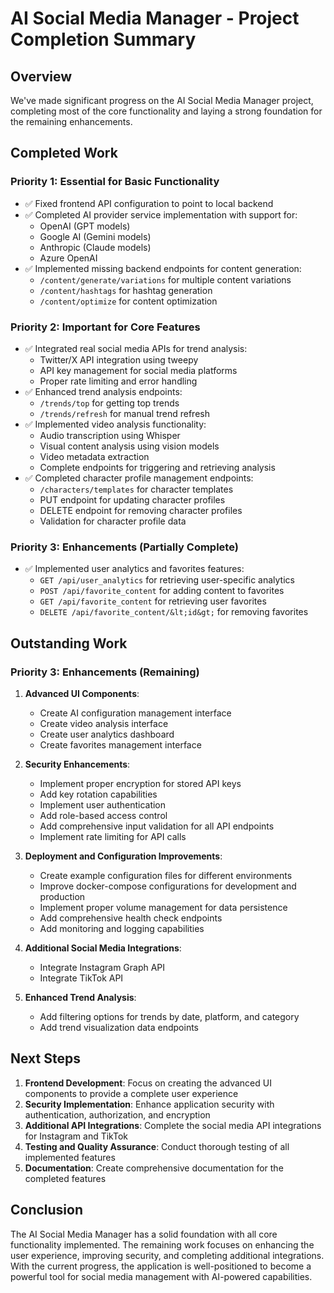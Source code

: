 # AI Social Media Manager - Project Completion Summary

## Overview

We've made significant progress on the AI Social Media Manager project, completing most of the core functionality and laying a strong foundation for the remaining enhancements.

## Completed Work

### Priority 1: Essential for Basic Functionality
- ✅ Fixed frontend API configuration to point to local backend
- ✅ Completed AI provider service implementation with support for:
  - OpenAI (GPT models)
  - Google AI (Gemini models)
  - Anthropic (Claude models)
  - Azure OpenAI
- ✅ Implemented missing backend endpoints for content generation:
  - `/content/generate/variations` for multiple content variations
  - `/content/hashtags` for hashtag generation
  - `/content/optimize` for content optimization

### Priority 2: Important for Core Features
- ✅ Integrated real social media APIs for trend analysis:
  - Twitter/X API integration using tweepy
  - API key management for social media platforms
  - Proper rate limiting and error handling
- ✅ Enhanced trend analysis endpoints:
  - `/trends/top` for getting top trends
  - `/trends/refresh` for manual trend refresh
- ✅ Implemented video analysis functionality:
  - Audio transcription using Whisper
  - Visual content analysis using vision models
  - Video metadata extraction
  - Complete endpoints for triggering and retrieving analysis
- ✅ Completed character profile management endpoints:
  - `/characters/templates` for character templates
  - PUT endpoint for updating character profiles
  - DELETE endpoint for removing character profiles
  - Validation for character profile data

### Priority 3: Enhancements (Partially Complete)
- ✅ Implemented user analytics and favorites features:
  - `GET /api/user_analytics` for retrieving user-specific analytics
  - `POST /api/favorite_content` for adding content to favorites
  - `GET /api/favorite_content` for retrieving user favorites
  - `DELETE /api/favorite_content/&lt;id&gt;` for removing favorites

## Outstanding Work

### Priority 3: Enhancements (Remaining)
1. **Advanced UI Components**:
   - Create AI configuration management interface
   - Create video analysis interface
   - Create user analytics dashboard
   - Create favorites management interface

2. **Security Enhancements**:
   - Implement proper encryption for stored API keys
   - Add key rotation capabilities
   - Implement user authentication
   - Add role-based access control
   - Add comprehensive input validation for all API endpoints
   - Implement rate limiting for API calls

3. **Deployment and Configuration Improvements**:
   - Create example configuration files for different environments
   - Improve docker-compose configurations for development and production
   - Implement proper volume management for data persistence
   - Add comprehensive health check endpoints
   - Add monitoring and logging capabilities

4. **Additional Social Media Integrations**:
   - Integrate Instagram Graph API
   - Integrate TikTok API

5. **Enhanced Trend Analysis**:
   - Add filtering options for trends by date, platform, and category
   - Add trend visualization data endpoints

## Next Steps

1. **Frontend Development**: Focus on creating the advanced UI components to provide a complete user experience
2. **Security Implementation**: Enhance application security with authentication, authorization, and encryption
3. **Additional API Integrations**: Complete the social media API integrations for Instagram and TikTok
4. **Testing and Quality Assurance**: Conduct thorough testing of all implemented features
5. **Documentation**: Create comprehensive documentation for the completed features

## Conclusion

The AI Social Media Manager has a solid foundation with all core functionality implemented. The remaining work focuses on enhancing the user experience, improving security, and completing additional integrations. With the current progress, the application is well-positioned to become a powerful tool for social media management with AI-powered capabilities.